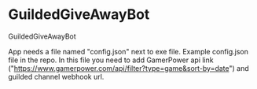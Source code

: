 # GuildedGiveAwayBot
GuildedGiveAwayBot

App needs a file named "config.json" next to exe file. Example config.json file in the repo. 
In this file you need to add GamerPower api link ("https://www.gamerpower.com/api/filter?type=game&sort-by=date") and 
guilded channel webhook url.
